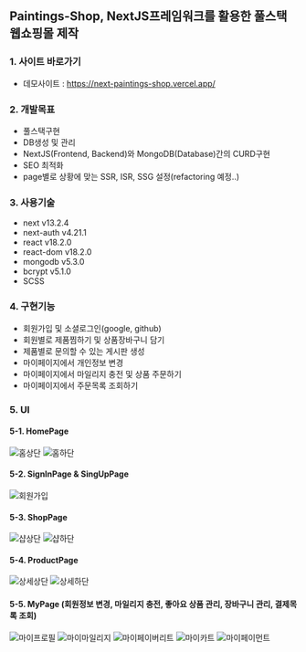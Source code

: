 ## Paintings-Shop, NextJS프레임워크를 활용한 풀스택 웹쇼핑몰 제작

### 1. 사이트 바로가기

- 데모사이트 : <a href="https://next-paintings-shop.vercel.app/" target="_blank">https://next-paintings-shop.vercel.app/</a>


### 2. 개발목표

- 풀스택구현
- DB생성 및 관리
- NextJS(Frontend, Backend)와 MongoDB(Database)간의 CURD구현
- SEO 최적화
- page별로 상황에 맞는 SSR, ISR, SSG 설정(refactoring 예정..)


### 3. 사용기술

- next v13.2.4
- next-auth v4.21.1
- react v18.2.0
- react-dom v18.2.0
- mongodb v5.3.0
- bcrypt v5.1.0
- SCSS


### 4. 구현기능

- 회원가입 및 소셜로그인(google, github)
- 회원별로 제품찜하기 및 상품장바구니 담기
- 제품별로 문의할 수 있는 게시판 생성
- 마이페이지에서 개인정보 변경
- 마이페이지에서 마일리지 충전 및 상품 주문하기
- 마이페이지에서 주문목록 조회하기


### 5. UI

#### 5-1. HomePage
![홈상단](https://github.com/yeonghoonPark/react-paintingshop/assets/95198410/2b01940c-16df-49bf-b8be-284b9c65e32d)
![홈하단](https://github.com/yeonghoonPark/react-paintingshop/assets/95198410/b836e25b-1c32-46cd-b09e-7e8b09eefb40)

#### 5-2. SignInPage & SingUpPage
![회원가입](https://github.com/yeonghoonPark/react-paintingshop/assets/95198410/93677a85-1d7d-4994-b9f2-857f139f0ad1)

#### 5-3. ShopPage
![샵상단](https://github.com/yeonghoonPark/react-paintingshop/assets/95198410/e21b2d9a-6de4-41f1-8ed9-749763012a9d)
![샵하단](https://github.com/yeonghoonPark/react-paintingshop/assets/95198410/df480a19-77f9-4112-9bd9-9dae3ca43b2f)

#### 5-4. ProductPage
![상세상단](https://github.com/yeonghoonPark/react-paintingshop/assets/95198410/e1fe099e-5158-484a-9a0c-9ec300b57e3e)
![상세하단](https://github.com/yeonghoonPark/react-paintingshop/assets/95198410/83c39abb-36db-4a25-88bb-38e0cce75d5c)

#### 5-5. MyPage (회원정보 변경, 마일리지 충전, 좋아요 상품 관리, 장바구니 관리, 결제목록 조회) 
![마이프로필](https://github.com/yeonghoonPark/react-paintingshop/assets/95198410/cb16a3b8-00dd-4b75-bcc9-ee2bf25a97f3)
![마이마일리지](https://github.com/yeonghoonPark/react-paintingshop/assets/95198410/3b4a4360-e565-4de4-84ef-8b47fbeba00a)
![마이페이버리트](https://github.com/yeonghoonPark/react-paintingshop/assets/95198410/38c38fe6-ba14-4946-a308-77e4589b61f7)
![마이카트](https://github.com/yeonghoonPark/react-paintingshop/assets/95198410/018f08a0-25ed-4fb1-b4e8-9fb6361c5d07)
![마이페이먼트](https://github.com/yeonghoonPark/react-paintingshop/assets/95198410/c2412778-e086-4672-ad1c-9af5aadf4f1d)

